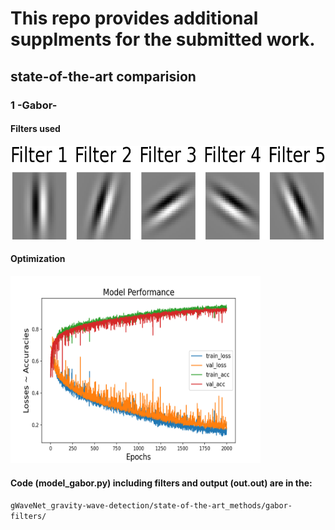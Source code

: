 # This repo provides additional supplments for the submitted work.

## state-of-the-art comparision
### 1 -Gabor-
#### Filters used 

<img src="/state-of-the-art_methods/gabor-filters/gabor_filters.png" alt="Gabor Filters" width="600" height="150">

#### Optimization 

<img src="/state-of-the-art_methods/gabor-filters/comb_.png" alt="Gabor Filters" width="400" height="300">

#### Code (model_gabor.py) including filters and output (out.out) are in the:

```gWaveNet_gravity-wave-detection/state-of-the-art_methods/gabor-filters/```
